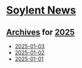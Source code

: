 # [Soylent News](../../README.md)

## [Archives](../index.md) for [2025](index.md)

* [2025-01-03](2025-01-03/index.md)
* [2025-01-02](2025-01-02/index.md)
* [2025-01-01](2025-01-01/index.md)
